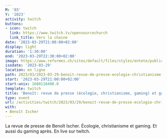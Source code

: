 ```yaml
---
M: '03'
Y: '2023'
activity: twitch
buttons:
- icon: twitch
  link: https://www.twitch.tv/opensourcechurch
  link_title: Vers la chaine
date: '2023-03-29T21:00:00+02:00'
display: light
duration: '1:30:00'
end: '2023-03-29T22:30:00+02:00'
image: https://www.reformes.ch/sites/default/files/styles/entete/public/data/images/comm/257/Beno%C3%AEt%20Ischer.jpg
isodate: '2023-03-29'
location: en ligne
path: 2023/03/2023-03-29-benoit-revue-de-presse-ecologie-christianisme-gaming-et-gaming.md
start: '2023-03-29T21:00:00+02:00'
start-unix: 1680116400.0
template: twitch
title: 'Benoît: revue de presse (écologie, christianisme, gaming) et gaming'
type: event
url: /activities/twitch/2023/03/29/benoit-revue-de-presse-ecologie-christianisme-gaming-et-gaming
with:
- Benoît Ischer
---
```

La revue de presse de Benoît Ischer. Écologie, christianisme et gaming. Et aussi du gaming après. En live sur twitch.